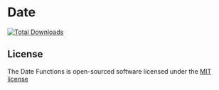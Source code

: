 # Date
[![Total Downloads](https://poser.pugx.org/laravel/framework/d/total.svg)](https://packagist.org/packages/vvkishore/date)
## License

The Date Functions is open-sourced software licensed under the [MIT license](http://opensource.org/licenses/MIT)

